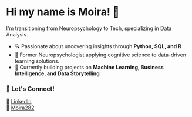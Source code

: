 # Hi my name is Moira! 👋 

I'm transitioning from Neuropsychology to Tech, specializing in Data Analysis.
- 🔍 Passionate about uncovering insights through **Python, SQL, and R**  
- 🧠 Former Neuropsychologist applying cognitive science to data-driven learning solutions.
- 🎯 Currently building projects on **Machine Learning, Business Intelligence, and Data Storytelling**  


### 📌 Let's Connect!  
🔗 [LinkedIn](https://www.linkedin.com/in/moira-saldaña-b658092b9)  
🔗 [Moira282](https://github.com/Moira282)

